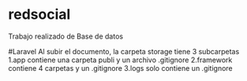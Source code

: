 # redsocial
Trabajo realizado de Base de datos

#Laravel
Al subir el documento, la carpeta storage tiene 3 subcarpetas
1.app
contiene una carpeta publi y un archivo .gitignore
2.framework
contiene 4 carpetas y un .gitignore
3.logs solo contiene un .gitignore
